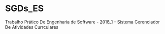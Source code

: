 # SGDs_ES
Trabalho Prático De Engenharia de Software - 2018_1 - Sistema Gerenciador De Atividades Currculares
